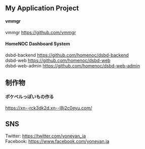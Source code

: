 ## My Application Project

#### vmmgr  
vmmgr https://github.com/vmmgr 
 
#### HomeNOC Dashboard System  
dsbd-backend https://github.com/homenoc/dsbd-backend    
dsbd-web https://github.com/homenoc/dsbd-web    
dsbd-web-admin https://github.com/homenoc/dsbd-web-admin    

## 制作物

#### ポケベルっぽいもの作る
https://xn--rck3dk2d.xn--l8j2c0eyu.com/

## SNS
Twitter: https://twitter.com/yoneyan_ja  
Facebook: https://www.facebook.com/yoneyan.ja

<!--
**yoneyan/yoneyan** is a ✨ _special_ ✨ repository because its `README.md` (this file) appears on your GitHub profile.

Here are some ideas to get you started:

- 🔭 I’m currently working on ...
- 🌱 I’m currently learning ...
- 👯 I’m looking to collaborate on ...
- 🤔 I’m looking for help with ...
- 💬 Ask me about ...
- 📫 How to reach me: ...
- 😄 Pronouns: ...
- ⚡ Fun fact: ...
-->
